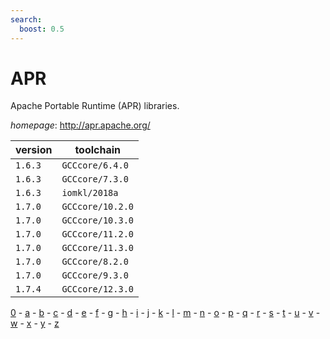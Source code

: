 ```yaml
---
search:
  boost: 0.5
---
```

# APR

Apache Portable Runtime (APR) libraries.

*homepage*: <http://apr.apache.org/>

version | toolchain
--------|----------
``1.6.3`` | ``GCCcore/6.4.0``
``1.6.3`` | ``GCCcore/7.3.0``
``1.6.3`` | ``iomkl/2018a``
``1.7.0`` | ``GCCcore/10.2.0``
``1.7.0`` | ``GCCcore/10.3.0``
``1.7.0`` | ``GCCcore/11.2.0``
``1.7.0`` | ``GCCcore/11.3.0``
``1.7.0`` | ``GCCcore/8.2.0``
``1.7.0`` | ``GCCcore/9.3.0``
``1.7.4`` | ``GCCcore/12.3.0``

[0](../0/index.md) - [a](../a/index.md) - [b](../b/index.md) - [c](../c/index.md) - [d](../d/index.md) - [e](../e/index.md) - [f](../f/index.md) - [g](../g/index.md) - [h](../h/index.md) - [i](../i/index.md) - [j](../j/index.md) - [k](../k/index.md) - [l](../l/index.md) - [m](../m/index.md) - [n](../n/index.md) - [o](../o/index.md) - [p](../p/index.md) - [q](../q/index.md) - [r](../r/index.md) - [s](../s/index.md) - [t](../t/index.md) - [u](../u/index.md) - [v](../v/index.md) - [w](../w/index.md) - [x](../x/index.md) - [y](../y/index.md) - [z](../z/index.md)

